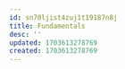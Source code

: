 ```yaml
---
id: sn70ljist4zuj1t19187n8j
title: Fundamentals
desc: ''
updated: 1703613278769
created: 1703613278769
---
```

